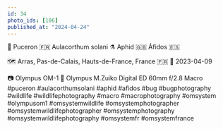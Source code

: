```yaml
---
id: 34
photo_ids: [106]
published_at: "2024-04-24"
---
```

🐛 
Puceron 🇫🇷
Aulacorthum solani ⚗️
Aphid 🇬🇧
Áfidos 🇪🇸

🗺️ Arras, Pas-de-Calais, Hauts-de-France, France 🇫🇷
📅 2023-04-09

📷 Olympus OM-1
🔭 Olympus M.Zuiko Digital ED 60mm f/2.8 Macro
#puceron #aulacorthumsolani #aphid #afidos #bug #bugphotography #wildlife #wildlifephotography #macro #macrophotography #omsystem #olympusom1 #omsystemwildlife #omsystemphotographer #omsystemwildlifephotographer #omsystemphotography #omsystemwildlifephotography #omsystemfr #omsystemfrance